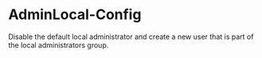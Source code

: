 # AdminLocal-Config

Disable the default local administrator and create a new user that is part of the local administrators group.